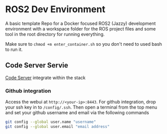 # ROS2 Dev Environment

A basic template Repo for a Docker focused ROS2 (Jazzy) development environment with a workspace folder for the ROS project files and some tool in the root directory for running everything.

Make sure to `chmod +m enter_container.sh` so you don't need to used bash to run it.

## Code Server Servie

[Code Server](https://github.com/linuxserver/docker-code-server) integrate within the stack

### Github integration
Access the webui at `http://<your-ip>:8443`. For github integration, drop your ssh key in to `/config/.ssh`. Then open a terminal from the top menu and set your github username and email via the following commands
```sh
git config --global user.name "username"
git config --global user.email "email address"
```